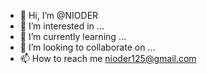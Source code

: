- 👋 Hi, I’m @NIODER
- 👀 I’m interested in ...
- 🌱 I’m currently learning ...
- 💞️ I’m looking to collaborate on ...
- 📫 How to reach me nioder125@gmail.com

<!---
NIODER/NIODER is a ✨ special ✨ repository because its `README.md` (this file) appears on your GitHub profile.
You can click the Preview link to take a look at your changes.
--->
